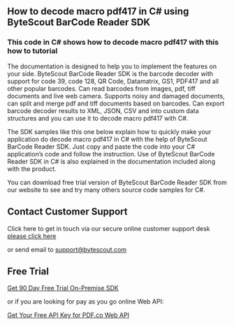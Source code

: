 ## How to decode macro pdf417 in C# using ByteScout BarCode Reader SDK

### This code in C# shows how to decode macro pdf417 with this how to tutorial

The documentation is designed to help you to implement the features on your side. ByteScout BarCode Reader SDK is the barcode decoder with support for code 39, code 128, QR Code, Datamatrix, GS1, PDF417 and all other popular barcodes. Can read barcodes from images, pdf, tiff documents and live web camera. Supports noisy and damaged documents, can split and merge pdf and tiff documents based on barcodes. Can export barcode decoder results to XML, JSON, CSV and into custom data structures and you can use it to decode macro pdf417 with C#.

The SDK samples like this one below explain how to quickly make your application do decode macro pdf417 in C# with the help of ByteScout BarCode Reader SDK. Just copy and paste the code into your C# application’s code and follow the instruction. Use of ByteScout BarCode Reader SDK in C# is also explained in the documentation included along with the product.

You can download free trial version of ByteScout BarCode Reader SDK from our website to see and try many others source code samples for C#.

## Contact Customer Support

Click here to get in touch via our secure online customer support desk [please click here](https://bytescout.zendesk.com/hc/en-us/requests/new?subject=ByteScout%20BarCode%20Reader%20SDK%20Question)

or send email to [support@bytescout.com](mailto:support@bytescout.com?subject=ByteScout%20BarCode%20Reader%20SDK%20Question) 

## Free Trial

[Get 90 Day Free Trial On-Premise SDK](https://bytescout.com/download/web-installer?utm_source=github-readme)

or if you are looking for pay as you go online Web API:

[Get Your Free API Key for PDF.co Web API](https://pdf.co/documentation/api?utm_source=github-readme)